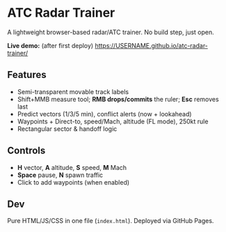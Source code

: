 # ATC Radar Trainer

A lightweight browser-based radar/ATC trainer. No build step, just open.

**Live demo:** (after first deploy) https://USERNAME.github.io/atc-radar-trainer/

## Features
- Semi-transparent movable track labels
- Shift+MMB measure tool; **RMB drops/commits** the ruler; **Esc** removes last
- Predict vectors (1/3/5 min), conflict alerts (now + lookahead)
- Waypoints + Direct-to, speed/Mach, altitude (FL mode), 250kt rule
- Rectangular sector & handoff logic

## Controls
- **H** vector, **A** altitude, **S** speed, **M** Mach
- **Space** pause, **N** spawn traffic
- Click to add waypoints (when enabled)

## Dev
Pure HTML/JS/CSS in one file (`index.html`). Deployed via GitHub Pages.
